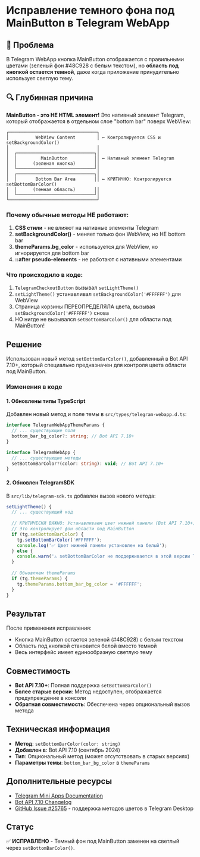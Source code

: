 # Исправление темного фона под MainButton в Telegram WebApp

## 🎯 Проблема

В Telegram WebApp кнопка MainButton отображается с правильными цветами (зеленый фон #48C928 с белым текстом), но **область под кнопкой остается темной**, даже когда приложение принудительно использует светлую тему.

## 🔍 Глубинная причина

**MainButton - это НЕ HTML элемент!** Это нативный элемент Telegram, который отображается в отдельном слое "bottom bar" поверх WebView:

```
┌─────────────────────────────────┐
│          WebView Content        │ ← Контролируется CSS и setBackgroundColor()
│                                 │
│  ┌─────────────────────────────┐│
│  │         MainButton          ││ ← Нативный элемент Telegram
│  │      (зеленая кнопка)       ││
│  └─────────────────────────────┘│
│  ┌─────────────────────────────┐│
│  │       Bottom Bar Area       ││ ← КРИТИЧНО: Контролируется setBottomBarColor()
│  │      (темная область)       ││
│  └─────────────────────────────┘│
└─────────────────────────────────┘
```

### Почему обычные методы НЕ работают:

1. **CSS стили** - не влияют на нативные элементы Telegram
2. **setBackgroundColor()** - меняет только фон WebView, но НЕ bottom bar
3. **themeParams.bg_color** - используется для WebView, но игнорируется для bottom bar
4. **::after pseudo-elements** - не работают с нативными элементами

### Что происходило в коде:

1. `TelegramCheckoutButton` вызывал `setLightTheme()`
2. `setLightTheme()` устанавливал `setBackgroundColor('#FFFFFF')` для WebView
3. Страница корзины ПЕРЕОПРЕДЕЛЯЛА цвета, вызывая `setBackgroundColor('#FFFFFF')` снова
4. НО нигде не вызывался `setBottomBarColor()` для области под MainButton!

## Решение

Использован новый метод `setBottomBarColor()`, добавленный в Bot API 7.10+, который специально предназначен для контроля цвета области под MainButton.

### Изменения в коде

#### 1. Обновлены типы TypeScript

Добавлен новый метод и поле темы в `src/types/telegram-webapp.d.ts`:

```typescript
interface TelegramWebAppThemeParams {
  // ... существующие поля
  bottom_bar_bg_color?: string; // Bot API 7.10+
}

interface TelegramWebApp {
  // ... существующие методы
  setBottomBarColor?(color: string): void; // Bot API 7.10+
}
```

#### 2. Обновлен TelegramSDK

В `src/lib/telegram-sdk.ts` добавлен вызов нового метода:

```typescript
setLightTheme() {
  // ... существующий код
  
  // КРИТИЧЕСКИ ВАЖНО: Устанавливаем цвет нижней панели (Bot API 7.10+)
  // Это контролирует фон области под MainButton
  if (tg.setBottomBarColor) {
    tg.setBottomBarColor('#FFFFFF');
    console.log('✅ Цвет нижней панели установлен на белый');
  } else {
    console.warn('⚠️ setBottomBarColor не поддерживается в этой версии Telegram');
  }
  
  // Обновляем themeParams
  if (tg.themeParams) {
    tg.themeParams.bottom_bar_bg_color = '#FFFFFF';
  }
}
```

## Результат

После применения исправления:
- Кнопка MainButton остается зеленой (#48C928) с белым текстом
- Область под кнопкой становится белой вместо темной
- Весь интерфейс имеет единообразную светлую тему

## Совместимость

- **Bot API 7.10+**: Полная поддержка `setBottomBarColor()`
- **Более старые версии**: Метод недоступен, отображается предупреждение в консоли
- **Обратная совместимость**: Обеспечена через опциональный вызов метода

## Техническая информация

- **Метод**: `setBottomBarColor(color: string)`
- **Добавлен в**: Bot API 7.10 (сентябрь 2024)
- **Тип**: Опциональный метод (может отсутствовать в старых версиях)
- **Параметры темы**: `bottom_bar_bg_color` в `themeParams`

## Дополнительные ресурсы

- [Telegram Mini Apps Documentation](https://docs.telegram-mini-apps.com/platform/theming)
- [Bot API 7.10 Changelog](https://core.telegram.org/bots/api#september-6-2024)
- [GitHub Issue #25765](https://github.com/telegramdesktop/tdesktop/issues/25765) - поддержка методов цветов в Telegram Desktop

## Статус

✅ **ИСПРАВЛЕНО** - Темный фон под MainButton заменен на светлый через `setBottomBarColor()`. 